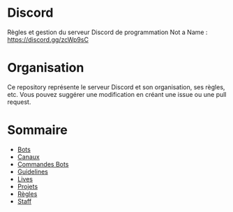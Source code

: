 # Discord

Règles et gestion du serveur Discord de programmation Not a Name : https://discord.gg/zcWp9sC

# Organisation

Ce repository représente le serveur Discord et son organisation, ses règles, etc.
Vous pouvez suggérer une modification en créant une issue ou une pull request.

# Sommaire

- [Bots](bots.md)
- [Canaux](canaux.md)
- [Commandes Bots](commandes-bots.md)
- [Guidelines](guidelines.md)
- [Lives](live/README.md)
- [Projets](projets/README.md)
- [Règles](regles.md)
- [Staff](staff.md)
